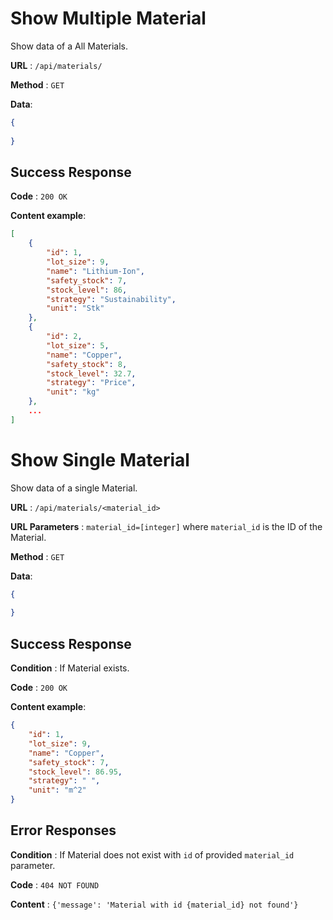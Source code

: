# Show Multiple Material

Show data of a All Materials.

**URL** : `/api/materials/`

**Method** : `GET`

**Data**: 

```json
{
    
}
```

## Success Response

**Code** : `200 OK`

**Content example**:

```json
[
    {
        "id": 1,
        "lot_size": 9,
        "name": "Lithium-Ion",
        "safety_stock": 7,
        "stock_level": 86,
        "strategy": "Sustainability",
        "unit": "Stk"
    },
    {
        "id": 2,
        "lot_size": 5,
        "name": "Copper",
        "safety_stock": 8,
        "stock_level": 32.7,
        "strategy": "Price",
        "unit": "kg"
    },
    ...
]
```

# Show Single Material

Show data of a single Material.

**URL** : `/api/materials/<material_id>`

**URL Parameters** : `material_id=[integer]` where `material_id` is the ID of the Material.

**Method** : `GET`

**Data**: 

```json
{
    
}
```

## Success Response

**Condition** : If Material exists.

**Code** : `200 OK`

**Content example**:

```json
{
    "id": 1,
    "lot_size": 9,
    "name": "Copper",
    "safety_stock": 7,
    "stock_level": 86.95,
    "strategy": " ",
    "unit": "m^2"
}
```

## Error Responses

**Condition** : If Material does not exist with `id` of provided `material_id` parameter.

**Code** : `404 NOT FOUND`

**Content** : `{'message': 'Material with id {material_id} not found'}`